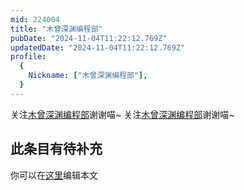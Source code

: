 ```yaml
---
mid: 224004
title: "木曾深渊编程部"
pubDate: "2024-11-04T11:22:12.769Z"
updatedDate: "2024-11-04T11:22:12.769Z"
profile:
  {
    Nickname: ["木曾深渊编程部"],
  }
---
```


关注[木曾深渊编程部](https://space.bilibili.com/224004)谢谢喵~ 关注[木曾深渊编程部](https://space.bilibili.com/224004)谢谢喵~

## 此条目有待补充
你可以在[这里](https://github.com/Yuhanawa/VTuber.ICU/edit/master/src/content/v/木曾深渊编程部/index.md)编辑本文
